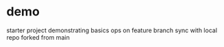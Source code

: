 # demo
starter project demonstrating basics ops
on feature branch
sync with local repo
forked from main
